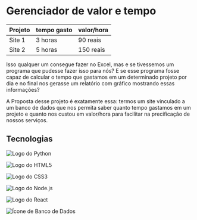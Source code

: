 # Gerenciador de valor e tempo

| Projeto  | tempo gasto | valor/hora|
| -------- | ----------- | --------- |
|  Site 1  |   3 horas   | 90 reais  |
|  Site 2  |   5 horas   | 150 reais |

Isso qualquer um consegue fazer no Excel, mas e se tivessemos um programa que pudesse fazer isso para nós? 
E se esse programa fosse capaz de calcular o tempo que gastamos em um determinado projeto por dia e no final nos gerasse um relatório com gráfico mostrando essas informações?

A Proposta desse projeto é exatamente essa: termos um site vinculado a um banco de dados que nos permita saber quanto tempo gastamos em um projeto e quanto nos custou em valor/hora para facilitar na precificação de nossos serviços. 

## Tecnologias

![Logo do Python](https://www.python.org/static/community_logos/python-logo.png)

![Logo do HTML5](https://upload.wikimedia.org/wikipedia/commons/6/61/HTML5_logo_and_wordmark.svg)

![Logo do CSS3](https://upload.wikimedia.org/wikipedia/commons/6/62/CSS3_logo.svg)

![Logo do Node.js](https://nodejs.org/static/images/logo.svg)

![Logo do React](https://upload.wikimedia.org/wikipedia/commons/a/a7/React-icon.svg)

![Ícone de Banco de Dados](https://upload.wikimedia.org/wikipedia/commons/8/87/Sql_data_base_with_logo.png)
